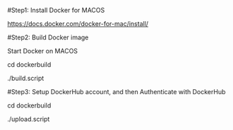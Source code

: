 #Step1: Install Docker for MACOS

https://docs.docker.com/docker-for-mac/install/

#Step2: Build Docker image

Start Docker on MACOS

cd dockerbuild

./build.script

#Step3: Setup DockerHub account, and then Authenticate with DockerHub

cd dockerbuild

./upload.script


